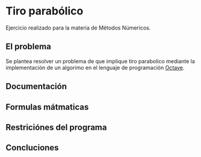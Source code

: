 # Tiro parabólico
Ejercicio realizado para la materia de Métodos Númericos.

## El problema
Se plantea resolver un problema de que implique tiro parabolico mediante la implementación de un algorimo en el lenguaje de programación [Octave](https://http://octave.org/).

## Documentación

## Formulas mátmaticas

## Restriciónes del programa

## Concluciones
